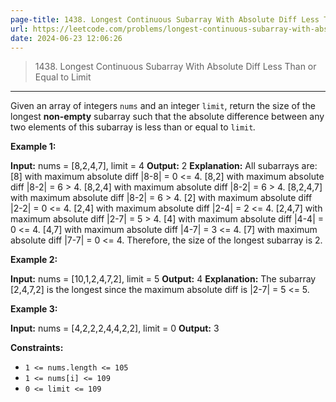 ```yaml
---
page-title: 1438. Longest Continuous Subarray With Absolute Diff Less Than or Equal to Limit
url: https://leetcode.com/problems/longest-continuous-subarray-with-absolute-diff-less-than-or-equal-to-limit/description/?envType=daily-question&envId=2024-06-23
date: 2024-06-23 12:06:26
---
```


> 1438\. Longest Continuous Subarray With Absolute Diff Less Than or Equal to Limit

---

Given an array of integers `nums` and an integer `limit`, return the size of the longest **non-empty** subarray such that the absolute difference between any two elements of this subarray is less than or equal to `limit`*.*

**Example 1:**

**Input:** nums = \[8,2,4,7\], limit = 4
**Output:** 2 
**Explanation:** All subarrays are: 
\[8\] with maximum absolute diff |8-8| = 0 <= 4.
\[8,2\] with maximum absolute diff |8-2| = 6 > 4. 
\[8,2,4\] with maximum absolute diff |8-2| = 6 > 4.
\[8,2,4,7\] with maximum absolute diff |8-2| = 6 > 4.
\[2\] with maximum absolute diff |2-2| = 0 <= 4.
\[2,4\] with maximum absolute diff |2-4| = 2 <= 4.
\[2,4,7\] with maximum absolute diff |2-7| = 5 > 4.
\[4\] with maximum absolute diff |4-4| = 0 <= 4.
\[4,7\] with maximum absolute diff |4-7| = 3 <= 4.
\[7\] with maximum absolute diff |7-7| = 0 <= 4. 
Therefore, the size of the longest subarray is 2.

**Example 2:**

**Input:** nums = \[10,1,2,4,7,2\], limit = 5
**Output:** 4 
**Explanation:** The subarray \[2,4,7,2\] is the longest since the maximum absolute diff is |2-7| = 5 <= 5.

**Example 3:**

**Input:** nums = \[4,2,2,2,4,4,2,2\], limit = 0
**Output:** 3

**Constraints:**

-   `1 <= nums.length <= 105`
-   `1 <= nums[i] <= 109`
-   `0 <= limit <= 109`